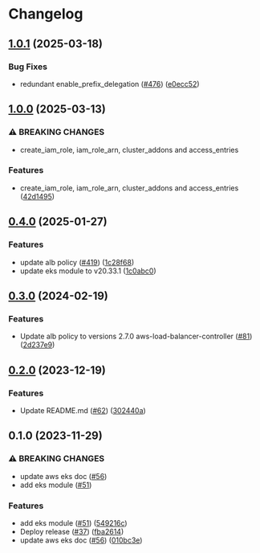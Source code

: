 # Changelog

## [1.0.1](https://github.com/prefapp/tfm/compare/aws-eks-v1.0.0...aws-eks-v1.0.1) (2025-03-18)


### Bug Fixes

* redundant enable_prefix_delegation ([#476](https://github.com/prefapp/tfm/issues/476)) ([e0ecc52](https://github.com/prefapp/tfm/commit/e0ecc5207dcb45fc114c6424513e344e120c4215))

## [1.0.0](https://github.com/prefapp/tfm/compare/aws-eks-v0.4.0...aws-eks-v1.0.0) (2025-03-13)


### ⚠ BREAKING CHANGES

* create_iam_role, iam_role_arn, cluster_addons and access_entries

### Features

* create_iam_role, iam_role_arn, cluster_addons and access_entries ([42d1495](https://github.com/prefapp/tfm/commit/42d14955944256c2e68bb0ab00ebcbfa432564fd))

## [0.4.0](https://github.com/prefapp/tfm/compare/aws-eks-v0.3.0...aws-eks-v0.4.0) (2025-01-27)


### Features

* update alb policy ([#419](https://github.com/prefapp/tfm/issues/419)) ([1c28f68](https://github.com/prefapp/tfm/commit/1c28f68674ff4b49d0f5f6dbbadc7a2fc2501ba4))
* update eks module to v20.33.1 ([1c0abc0](https://github.com/prefapp/tfm/commit/1c0abc014a3e89bf3de3ec780a7871d6c4b7ddab))

## [0.3.0](https://github.com/prefapp/tfm/compare/aws-eks-v0.2.0...aws-eks-v0.3.0) (2024-02-19)


### Features

* Update alb policy to versions 2.7.0 aws-load-balancer-controller ([#81](https://github.com/prefapp/tfm/issues/81)) ([2d237e9](https://github.com/prefapp/tfm/commit/2d237e9c4d1d0dbbc03ed9bf08d153faf360147b))

## [0.2.0](https://github.com/prefapp/tfm/compare/aws-eks-v0.1.0...aws-eks-v0.2.0) (2023-12-19)


### Features

* Update README.md ([#62](https://github.com/prefapp/tfm/issues/62)) ([302440a](https://github.com/prefapp/tfm/commit/302440a79ea0e4883b6583e3540deac7bac6c307))

## 0.1.0 (2023-11-29)


### ⚠ BREAKING CHANGES

* update aws eks doc ([#56](https://github.com/prefapp/tfm/issues/56))
* add eks module ([#51](https://github.com/prefapp/tfm/issues/51))

### Features

* add eks module ([#51](https://github.com/prefapp/tfm/issues/51)) ([549216c](https://github.com/prefapp/tfm/commit/549216ccb21376f8c029c746d70c4f9170c626da))
* Deploy release ([#37](https://github.com/prefapp/tfm/issues/37)) ([fba2614](https://github.com/prefapp/tfm/commit/fba2614fb284cf9d960be53c7c123ceaf08cecfa))
* update aws eks doc ([#56](https://github.com/prefapp/tfm/issues/56)) ([010bc3e](https://github.com/prefapp/tfm/commit/010bc3ef855c39dc58d26a7c103368f660b8d061))
